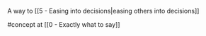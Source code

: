 A way to [[5 - Easing into decisions|easing others into decisions]]

#concept at [[0 - Exactly what to say]]
